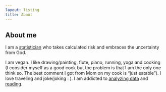 ```yaml
---
layout: listing
title: About
---
```


## About me ##

I am a [statistician](http://hui1987.com) who takes calculated risk and embraces the uncertainty from God. 

I am vegan. I like drawing/painting, flute, piano, running, yoga and cooking (I consider myself as a good cook but the problem is that I am the only one think so. The best comment I got from Mom on my cook is “just eatable”). I love traveling and joke/joking : ). I am addicted to [analyzing data](http://hui1987.com) and [reading](http://linhui.org/ReadingNotes). 

<!--## About this site ##-->
<!--It is meant to be somewhere to dump my thoughts when my head gets messy and needs to sort things out.-->
<!--The reason does not matter. I do what I want.-->
